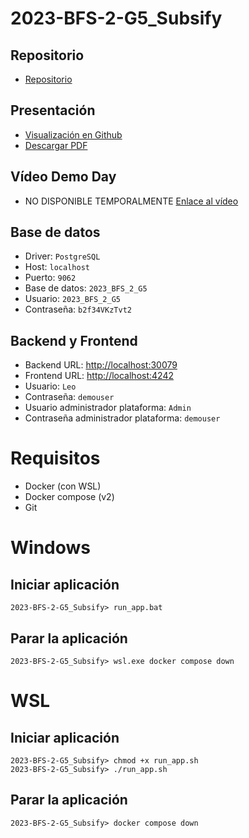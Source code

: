 # 2023-BFS-2-G5_Subsify
## Repositorio
* [Repositorio](https://github.com/CampusDual/2023-BFS-2-G5_Subsify)
## Presentación
* [Visualización en Github](https://github.com/CampusDual/2023-BFS-2-G5_Subsify/blob/main/demo_day/Subsify_Slides.pdf)
* [Descargar PDF](https://raw.github.com/CampusDual/2023-BFS-2-G5_Subsify/main/demo_day/Subsify_Slides.pdf)
## Vídeo Demo Day
* NO DISPONIBLE TEMPORALMENTE [Enlace al vídeo]( )
## Base de datos
* Driver: `PostgreSQL`
* Host: `localhost`
* Puerto: `9062`
* Base de datos: `2023_BFS_2_G5`
* Usuario: `2023_BFS_2_G5`
* Contraseña: `b2f34VKzTvt2`
## Backend y Frontend
* Backend URL: [http://localhost:30079](http://localhost:30079)
* Frontend URL: [http://localhost:4242](http://localhost:4242)
* Usuario: `Leo`
* Contraseña: `demouser`
* Usuario administrador plataforma: `Admin`
* Contraseña administrador plataforma: `demouser`

# Requisitos
* Docker (con WSL)
* Docker compose (v2)
* Git

# Windows
## Iniciar aplicación
```
2023-BFS-2-G5_Subsify> run_app.bat
```
## Parar la aplicación
```
2023-BFS-2-G5_Subsify> wsl.exe docker compose down
```

# WSL
## Iniciar aplicación
```
2023-BFS-2-G5_Subsify> chmod +x run_app.sh
2023-BFS-2-G5_Subsify> ./run_app.sh
```
## Parar la aplicación
```
2023-BFS-2-G5_Subsify> docker compose down
```
